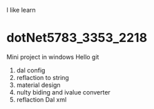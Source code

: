 I like learn
# dotNet5783_3353_2218
Mini project in windows
Hello git 
1. dal config
2. reflaction to string
3. material design
4. nulty biding and ivalue converter
6. reflaction Dal xml